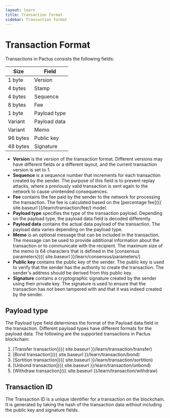 ```yaml
---
layout: learn
title: Transaction format
sidebar: Transaction format
---
```


# Transaction Format

Transactions in Pactus consists the following fields:

| Size     | Field        |
| -------- | ------------ |
| 1 byte   | Version      |
| 4 bytes  | Stamp        |
| 4 bytes  | Sequence     |
| 8 bytes  | Fee          |
| 1 byte   | Payload type |
| Variant  | Payload data |
| Variant  | Memo         |
| 96 bytes | Public key   |
| 48 bytes | Signature    |

- **Version** is the version of the transaction format. Different versions may have different fields or
  a different layout, and the current transaction version is set to 1.
- **Sequence** is a sequence number that increments for each transaction created by the sender.
  The purpose of this field is to prevent replay attacks, where a previously valid transaction
  is sent again to the network to cause unintended consequences.
- **Fee** contains the fee paid by the sender to the network for processing the transaction.
  The fee is calculated based on the [percentage fee]({{ site.baseurl }}/learn/transaction/fee/) model.
- **Payload type** specifies the type of the transaction payload.
  Depending on the payload type, the payload data field is decoded differently.
- **Payload data** contains the actual data payload of the transaction.
  The payload data varies depending on the payload type.
- **Memo** is an optional message that can be included in the transaction.
  The message can be used to provide additional information about the transaction or to communicate with the recipient.
  The maximum size of the memo is 64 characters that is defined in the
  [consensus parameters]({{ site.baseurl }}/learn/consensus/parameters/)
- **Public key** contains the public key of the sender.
  The public key is used to verify that the sender has the authority to create the transaction.
  The sender's address should be derived from this public key.
- **Signature** contains a cryptographic signature created by the sender using their private key.
  The signature is used to ensure that the transaction has not been tampered with and that it was indeed created by the sender.

## Payload type

The Payload type field determines the format of the Payload data field in the transaction.
Different payload types have different formats for the payload data.
The following are the supported transactions in Pactus blockchain:

1. [Transfer transaction]({{ site.baseurl }}/learn/transaction/transfer)
2. [Bond transaction]({{ site.baseurl }}/learn/transaction/bond)
3. [Sortition transaction]({{ site.baseurl }}/learn/transaction/sortition)
4. [Unbond transaction]({{ site.baseurl }}/learn/transaction/unbond)
5. [Withdraw transaction]({{ site.baseurl }}/learn/transaction/withdraw)

## Transaction ID

The Transaction ID is a unique identifier for a transaction on the blockchain.
It is generated by taking the hash of the transaction data without including the public key and signature fields.
